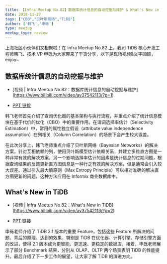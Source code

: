 ```yaml
---
title: 【Infra Meetup No.82】数据库统计信息的自动挖掘与维护 & What's New in TiDB
date: 2018-11-27
tags: ["CBO","贝叶斯网络","TiDB"]
author: ['韩飞','申砾']
type: meetup
meetup_type: review
---
```


上海社区小伙伴们又相聚啦！在 Infra Meetup No.82 上，我司 TiDB 核心开发工程师韩飞、技术 VP 申砾为大家带来了干货分享，以下是现场视频&文字回顾，enjoy~


## 数据库统计信息的自动挖掘与维护

- [视频 | Infra Meetup No.82：数据库统计信息的自动挖掘与维护]
(https://www.bilibili.com/video/av37542113/?p=1)

- [PPT 链接](https://eyun.baidu.com/s/3pM7kYs7)

韩飞老师首先介绍了查询优化器的基本架构与执行流程，并重点介绍了统计信息模块在基于代价的优化（CBO）中的重要作用。在谓词选择率估计（Selectivity Estimation）中，常用的属性独立假设（attribute value independence assumption）在列相关（Column Correlation）的场景下会产生较大误差。

在此次分享上，韩飞老师重点介绍了贝叶斯网络（Bayesian Networks）的解决方案，针对互相依赖的列，使用贝叶斯模型估计依赖关系，并建立多维直方图是一种非常有效的解决方案。另一个影响选择率估计的因素是统计信息的过期问题，根据查询结果的反馈更新直方图信息是一种行之有效的解决方案，但是通常会引入较大误差。通过引入最大熵原则（Max Entropy Principle）可以相对准确的解决直方图更新的问题，这种方法应用在 Informix 商业数据库中。

## What's New in TiDB

- [视频 | Infra Meetup No.82：What's New in TiDB]
(https://www.bilibili.com/video/av37542113/?p=2)

- [PPT 链接](https://eyun.baidu.com/s/3dv0pwa)

申砾老师介绍了 TiDB 2.1 版本的重要 Feature，包括这些 Feature 所解决的问题、背后的原理、达到的效果，特别是 TiDB 在优化器、计算引擎、存储引擎方面的改进，使得 2.1 版本成为更智能、更迅速、更稳定的数据库。接着，申砾老师展示了部分 Benchmark 结果，分别从 OLAP、OLTP 两个场景表明 TiDB 的性能提升。最后介绍了下一步工作的展望，让大家了解 TiDB 的演进方向。



